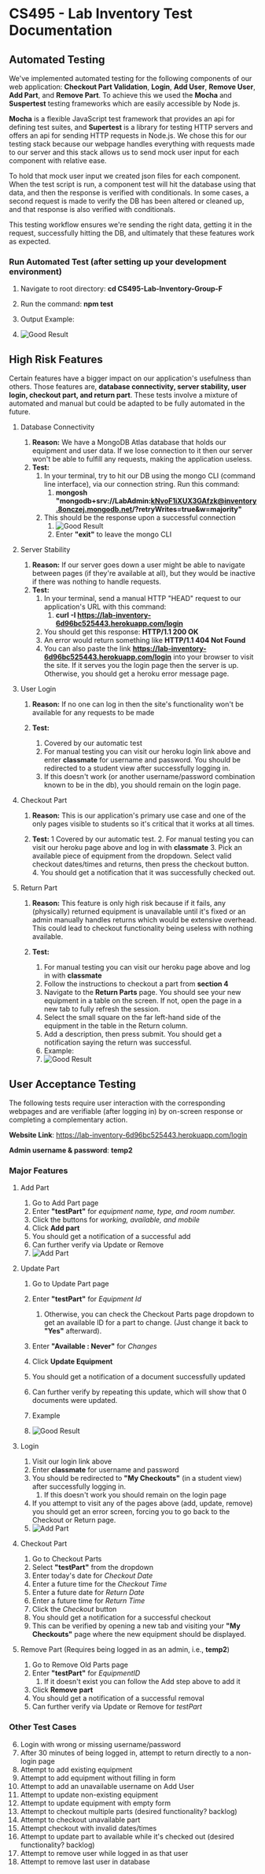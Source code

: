 # CS495 - Lab Inventory Test Documentation

## Automated Testing
We've implemented automated testing for the following components of our web application: **Checkout Part Validation**, **Login**, **Add User**, **Remove User**, **Add Part**, and **Remove Part**. To achieve this we used the **Mocha** and **Suspertest** testing frameworks which are easily accessible by Node js.

**Mocha** is a flexible JavaScript test framework that provides an api for defining test suites, and **Supertest** is a library for testing HTTP servers and offers an api for sending HTTP requests in Node.js. We chose this for our testing stack because our webpage handles everything with requests made to our server and this stack allows us to send mock user input for each component with relative ease.

To hold that mock user input we created json files for each component. When the test script is run, a component test will hit the database using that data, and then the response is verified with conditionals. In some cases, a second request is made to verify the DB has been altered or cleaned up, and that response is also verified with conditionals. 

This testing workflow ensures we're sending the right data, getting it in the request, successfully hitting the DB, and ultimately that these features work as expected.

### Run Automated Test (after setting up your development environment)

1. Navigate to root directory: **cd CS495-Lab-Inventory-Group-F**
2. Run the command: **npm test**
3. Output Example:

4. ![Good Result](img/test_example_3.png)

## High Risk Features
Certain features have a bigger impact on our application's usefulness than others. Those features are, **database connectivity, server stability, user login, checkout part, and return part**. These tests involve a mixture of automated and manual but could be adapted to be fully automated in the future.

1. Database Connectivity

    1. **Reason:** We have a MongoDB Atlas database that holds our equipment and user data. If we lose connection to it then our server won't be able to fulfill any requests, making the application useless.
    2. **Test:** 
        1. In your terminal, try to hit our DB using the mongo CLI (command line interface), via our connection string. Run this command:
            1. **mongosh "mongodb+srv://LabAdmin:kNvoF1iXUX3GAfzk@inventory.8onczej.mongodb.net/?retryWrites=true&w=majority"**
        2. This should be the response upon a successful connection
            1. ![Good Result](img/mongosh_pic.png)
            2. Enter **"exit"** to leave the mongo CLI

2. Server Stability

    1. **Reason:** If our server goes down a user might be able to navigate between pages (if they're available at all), but they would be inactive if there was nothing to handle requests.
    2. **Test:**
        1. In your terminal, send a manual HTTP "HEAD" request to our application's URL with this command:
            1. **curl -I https://lab-inventory-6d96bc525443.herokuapp.com/login**
        2. You should get this response: **HTTP/1.1 200 OK**
        3. An error would return something like **HTTP/1.1 404 Not Found**
        4. You can also paste the link **https://lab-inventory-6d96bc525443.herokuapp.com/login** into your browser to  visit the site. If it serves you the login page then the server is up. Otherwise, you should get a heroku error message page.

3. User Login

    1. **Reason:** If no one can log in then the site's functionality won't be available for any requests to be made
    
    2. **Test:**
        1. Covered by our automatic test
        2. For manual testing you can visit our heroku login link above and enter **classmate** for username and password. You should be redirected to a student view after successfully logging in. 
        3. If this doesn't work (or another username/password combination known to be in the db), you should remain on the login page.

4. Checkout Part

    1. **Reason:** This is our application's primary use case and one of the only pages visible to students so it's critical that it works at all times.
    
    2. **Test:**
        1 Covered by our automatic test.
        2. For manual testing you can visit our heroku page above and log in with **classmate** 
        3. Pick an available piece of equipment from the dropdown. Select valid checkout dates/times and returns, then press the checkout button.
        4. You should get a notification that it was successfully checked out.
    
5. Return Part

    1. **Reason:** This feature is only high risk because if it fails, any (physically) returned equipment is unavailable until it's fixed or an admin manually handles returns which would be extensive overhead. This could lead to checkout functionality being useless with nothing available.
   
    2. **Test:**
        1. For manual testing you can visit our heroku page above and log in with **classmate** 
        2. Follow the instructions to checkout a part from **section 4**
        3. Navigate to the **Return Parts** page. You should see your new equipment in a table on the screen. If not, open the page in a new tab to fully refresh the session.
        4. Select the small square on the far left-hand side of the equipment in the table in the Return column. 
        5. Add a description, then press submit. You should get a notification saying the return was successful.
        6. Example:
        7. ![Good Result](img/return_example.png)
  
## User Acceptance Testing


The following tests require user interaction with the corresponding webpages and are verifiable (after logging in) by on-screen response or completing a complementary action.

**Website Link**: https://lab-inventory-6d96bc525443.herokuapp.com/login

**Admin username & password**: **temp2**

### Major Features

1. Add Part 

    1. Go to Add Part page
    2. Enter **"testPart"** for *equipment name, type, and room number.*
    3. Click the buttons for *working, available, and mobile*
    4. Click **Add part**
    5. You should get a notification of a successful add
    6. Can further verify via Update or Remove
    7. ![Add Part](img/addpart.png)

2. Update Part 

    1. Go to Update Part page
    2. Enter **"testPart"** for *Equipment Id*
        1. Otherwise, you can check the Checkout Parts page dropdown to get an available ID for a part to change. (Just change it back to **"Yes"** afterward).
    3. Enter **"Available : Never"** for *Changes*
    4. Click **Update Equipment**
    5. You should get a notification of a document successfully updated
    6. Can further verify by repeating this update, which will show that 0 documents were updated.
    7. Example
  
    8. ![Good Result](img/updateEQ.png)
   
3. Login

    1.  Visit our login link above
    2. Enter **classmate** for username and password 
    3. You should be redirected to **"My Checkouts"** (in a student view) after successfully logging in. 
        1. If this doesn't work you should remain on the login page
    4. If you attempt to visit any of the pages above (add, update, remove) you should get an error screen, forcing you to go back to the Checkout or Return page.
    5. ![Add Part](img/no_auth.png)

4. Checkout Part

    1.  Go to Checkout Parts
    2. Select **"testPart"** from the dropdown
    3. Enter today's date for *Checkout Date*
    4. Enter a future time for the *Checkout Time*
    5. Enter a future date for *Return Date*
    6. Enter a future time for *Return Time*
    7. Click the *Checkout* button
    8. You should get a notification for a successful checkout
    9. This can be verified by opening a new tab and visiting your **"My Checkouts"** page where the new equipment should be displayed.
    
5.  Remove Part (Requires being logged in as an admin, i.e., **temp2**)

    1. Go to Remove Old Parts page
    2. Enter **"testPart"** for *EquipmentID*
        1. If it doesn't exist you can follow the Add step above to add it
    3. Click **Remove part**
    4. You should get a notification of a successful removal
    5. Can further verify via Update or Remove for *testPart*


### Other Test Cases
6. Login with wrong or missing username/password
7. After 30 minutes of being logged in, attempt to return directly to a non-login page
8. Attempt to add existing equipment
9. Attempt to add equipment without filling in form
10. Attempt to add an unavailable username on Add User
11. Attempt to update non-existing equipment
12. Attempt to update equipment with empty form
13. Attempt to checkout multiple parts (desired functionality? backlog)
14. Attempt to checkout unavailable part
15. Attempt checkout with invalid dates/times
16. Attempt to update part to available while it's checked out (desired functionality? backlog)
17. Attempt to remove user while logged in as that user
18. Attempt to remove last user in database
